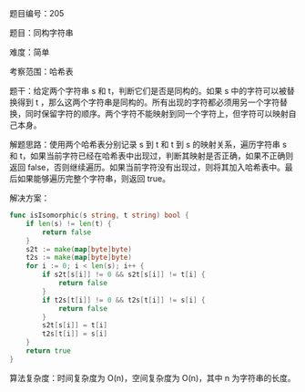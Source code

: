 题目编号：205

题目：同构字符串

难度：简单

考察范围：哈希表

题干：给定两个字符串 s 和 t，判断它们是否是同构的。如果 s 中的字符可以被替换得到 t ，那么这两个字符串是同构的。所有出现的字符都必须用另一个字符替换，同时保留字符的顺序。两个字符不能映射到同一个字符上，但字符可以映射自己本身。

解题思路：使用两个哈希表分别记录 s 到 t 和 t 到 s 的映射关系，遍历字符串 s 和 t，如果当前字符已经在哈希表中出现过，判断其映射是否正确，如果不正确则返回 false，否则继续遍历。如果当前字符没有出现过，则将其加入哈希表中。最后如果能够遍历完整个字符串，则返回 true。

解决方案：

```go
func isIsomorphic(s string, t string) bool {
    if len(s) != len(t) {
        return false
    }
    s2t := make(map[byte]byte)
    t2s := make(map[byte]byte)
    for i := 0; i < len(s); i++ {
        if s2t[s[i]] != 0 && s2t[s[i]] != t[i] {
            return false
        }
        if t2s[t[i]] != 0 && t2s[t[i]] != s[i] {
            return false
        }
        s2t[s[i]] = t[i]
        t2s[t[i]] = s[i]
    }
    return true
}
```

算法复杂度：时间复杂度为 O(n)，空间复杂度为 O(n)，其中 n 为字符串的长度。